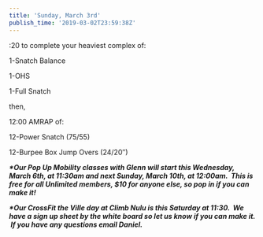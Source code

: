 ```yaml
---
title: 'Sunday, March 3rd'
publish_time: '2019-03-02T23:59:38Z'
---
```


:20 to complete your heaviest complex of:

1-Snatch Balance

1-OHS

1-Full Snatch

then,

12:00 AMRAP of:

12-Power Snatch (75/55)

12-Burpee Box Jump Overs (24/20″)

***\*Our Pop Up Mobility classes with Glenn will start this Wednesday,
March 6th, at 11:30am and next Sunday, March 10th, at 12:00am.  This is
free for all Unlimited members, \$10 for anyone else, so pop in if you
can make it!***

***\*Our CrossFit the Ville day at Climb Nulu is this Saturday at 11:30.
 We have a sign up sheet by the white board so let us know if you can
make it.  If you have any questions email Daniel.***
